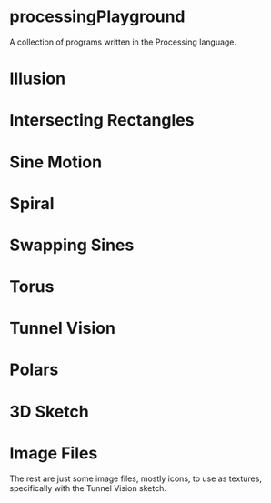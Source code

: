 # processingPlayground
A collection of programs written in the Processing language.

# Illusion

# Intersecting Rectangles

# Sine Motion

# Spiral

# Swapping Sines

# Torus

# Tunnel Vision

# Polars

# 3D Sketch

# Image Files
The rest are just some image files, mostly icons, to use as textures, specifically with the Tunnel Vision sketch.
